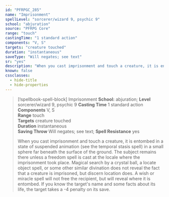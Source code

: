 ```yaml
---
id: "PFRPGC_285"
name: "Imprisonment"
spellLevel: "sorcerer/wizard 9, psychic 9"
school: "abjuration"
source: "PFRPG Core"
range: "touch"
castingTime: "1 standard action"
components: "V, S"
targets: "creature touched"
duration: "instantaneous"
saveType: "Will negates; see text"
sr: "yes"
description: "When you cast imprisonment and touch a creature, it is entombed in a state of suspended animation (see the temporal stasis spell) in a small sphere far beneath the surface of the ground. The subject remains there unless a freedom spell is cast at the locale where the imprisonment took place. Magical search by a crystal ball, a locate object spell, or some other similar divination does not reveal the fact that a creature is imprisoned, but discern location does. A wish or miracle spell will not free the recipient, but will reveal where it is entombed. If you know the target's name and some facts about its life, the target takes a -4 penalty on its save."
known: false
cssclasses:
  - hide-title
  - hide-properties
---
```


> [!spellbook-spell-block] Imprisonment
> **School:** abjuration; **Level** sorcerer/wizard 9, psychic 9
> **Casting Time** 1 standard action  
> **Components** V, S  
> **Range** touch  
> **Targets** creature touched  
> **Duration** instantaneous  
> **Saving Throw** Will negates; see text; **Spell Resistance** yes
> 
> When you cast imprisonment and touch a creature, it is entombed in a state of suspended animation (see the temporal stasis spell) in a small sphere far beneath the surface of the ground. The subject remains there unless a freedom spell is cast at the locale where the imprisonment took place. Magical search by a crystal ball, a locate object spell, or some other similar divination does not reveal the fact that a creature is imprisoned, but discern location does. A wish or miracle spell will not free the recipient, but will reveal where it is entombed. If you know the target's name and some facts about its life, the target takes a -4 penalty on its save.